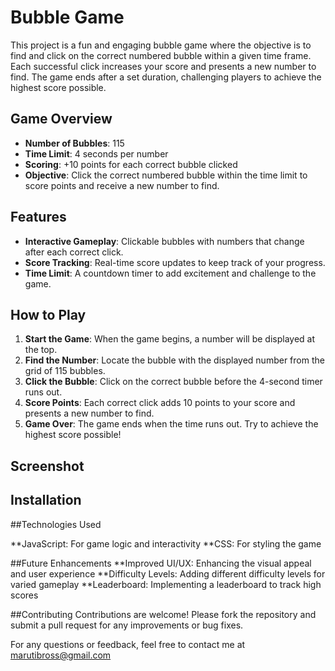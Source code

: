 # Bubble Game

This project is a fun and engaging bubble game where the objective is to find and click on the correct numbered bubble within a given time frame. Each successful click increases your score and presents a new number to find. The game ends after a set duration, challenging players to achieve the highest score possible.

## Game Overview

- **Number of Bubbles**: 115
- **Time Limit**: 4 seconds per number
- **Scoring**: +10 points for each correct bubble clicked
- **Objective**: Click the correct numbered bubble within the time limit to score points and receive a new number to find.

## Features

- **Interactive Gameplay**: Clickable bubbles with numbers that change after each correct click.
- **Score Tracking**: Real-time score updates to keep track of your progress.
- **Time Limit**: A countdown timer to add excitement and challenge to the game.

## How to Play

1. **Start the Game**: When the game begins, a number will be displayed at the top.
2. **Find the Number**: Locate the bubble with the displayed number from the grid of 115 bubbles.
3. **Click the Bubble**: Click on the correct bubble before the 4-second timer runs out.
4. **Score Points**: Each correct click adds 10 points to your score and presents a new number to find.
5. **Game Over**: The game ends when the time runs out. Try to achieve the highest score possible!

## Screenshot



## Installation

##Technologies Used

**JavaScript: For game logic and interactivity
**CSS: For styling the game


##Future Enhancements
**Improved UI/UX: Enhancing the visual appeal and user experience
**Difficulty Levels: Adding different difficulty levels for varied gameplay
**Leaderboard: Implementing a leaderboard to track high scores

##Contributing
Contributions are welcome! Please fork the repository and submit a pull request for any improvements or bug fixes.



For any questions or feedback, feel free to contact me at marutibross@gmail.com
